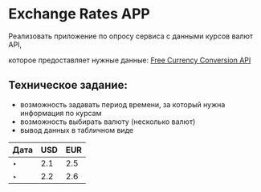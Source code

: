 # Exchange Rates APP

Реализовать приложение по опросу сервиса с данными курсов валют API,

которое предоставляет нужные данные: [Free Currency Conversion API](https://freecurrencyapi.net/)

## Техническое задание:

- возможность задавать период времени, за который нужна информация по курсам
- возможность выбирать валюту (несколько валют)
- вывод данных в табличном виде

| Дата | USD | EUR |
| ---- | --- | --- |
| ‣    | 2.1 | 2.5 |
| ‣    | 2.2 | 2.6 |
